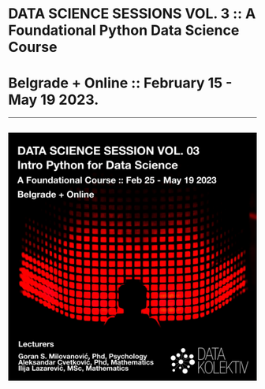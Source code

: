 # DATA SCIENCE SESSIONS VOL. 3 :: A Foundational Python Data Science Course
# Belgrade + Online :: February 15 - May 19 2023.
---
![](img/dss03python2023_banner500px.png)
---
